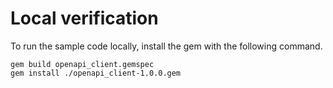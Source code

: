 # Local verification

To run the sample code locally, install the gem with the following command.
```
gem build openapi_client.gemspec
gem install ./openapi_client-1.0.0.gem
```